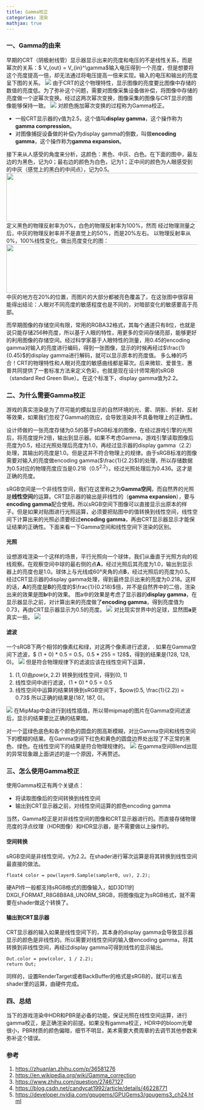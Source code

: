 ```yaml
---
title: Gamma校正
categories: 渲染
mathjax: true
---
```


### 一、Gamma的由来
早期的CRT（阴极射线管）显示器显示出来的亮度和电压的不是线性关系，而是幂次的关系：$ V_{out} = V_{in}^\gamma$输入电压得到一个亮度，但是想要将这个亮度提高一倍，却无法通过将电压提高一倍来实现。输入的电压和输出的亮度呈下图的关系。
![](http://ww1.sinaimg.cn/large/c5c3a364ly1fw7t9fviekj208w05gdfv.jpg)
由于CRT的这个物理特性，显示图像的亮度要比图像中存储的数值的亮度低。为了弥补这个问题，需要对图像采集设备做补偿，将图像中存储的亮度做一个逆幂次变换。经过这两次幂次变换，图像采集的图像与CRT显示的图像能够保持一致。
![](http://ww1.sinaimg.cn/large/c5c3a364ly1fw7t9fvf1ej208c06qgm3.jpg)
对颜色施加幂次变换的过程称为Gamma校正。
- 一般CRT显示器的γ值为2.5，这个值叫**display gamma**，这个操作称为**gamma compression**。
- 对图像捕捉设备做的补偿γ为display gamma的倒数，叫做**encoding gamma**，这个操作称为**gamma expansion**。

接下来从人感受的角度来分析，这颜色：黑色、中灰、白色。在下面的图中，最左边的为黑色，记为0；最右边的颜色为白色，记为1；正中间的颜色为人眼感受到的中灰（感觉上的黑白的中间点），记为0.5。
<img src="http://ww1.sinaimg.cn/large/c5c3a364ly1fw6eowio2yj20dw046dgr.jpg" width=512 height=128 />
定义黑色的物理反射率为0%，白色的物理反射率为100%，然而 经过物理测量之后，中灰的物理反射率并不是直觉上的50%，而是20%左右。
以物理反射率从0%，100%线性变化，做出亮度变化的图：
<img src="http://ww1.sinaimg.cn/large/c5c3a364ly1fw6fgdia0gj20k00463ye.jpg" width=512 height=128 />
中灰的地方在20%的位置，而图片的大部分都被亮色覆盖了。在这张图中很容易能得出结论：人眼对不同亮度的敏感程度也是不同的，对暗部变化的敏感要高于亮部。

而早期图像的存储空间有限，常用的RGBA32格式，其每个通道只有8位，也就是说只能存储256种亮度，所以基于人眼的特性，用更多的空间存储亮部，能够更好的利用图像的存储空间。经过科学家基于人眼特性的测量，用0.45的encoding gamma对输入的亮度进行编码，得到一张图像，显示的时候再经过$\frac{1}{0.45}$的display gamma进行解码，就可以显示原本的亮度值。
多么棒的巧合！CRT的物理特性和人眼对亮度的敏感曲线都是幂次。后来微软、爱普生、惠普共同提供了一套标准方法来定义色彩，也就是现在设计师常用的sRGB（standard Red Green Blue）。在这个标准下，display gamma值为2.2。

### 二、为什么需要Gamma校正
游戏的真实渲染是为了尽可能的模拟显示的自然环境的光、雾、阴影、折射、反射等效果，如果我们忽视了Gamma的效应，会导致渲染并不具备物理上的正确性。

设计师做的一张亮度存储为0.5的基于sRGB标准的图像，在经过游戏引擎的光照后，将亮度提升2倍，输出到显示器。如果不考虑Gamma，游戏引擎读取图像后亮度为0.5，经过光照处理后亮度为1.0，再经过显示器的display gamma（2.2）处理，其输出的亮度是1.0。但是这并不符合物理上的规律。由于sRGB标准的图像需要对输入的亮度做encoding gamma($\frac{1}{2.2}$)的处理，所以存储数据为0.5对应的物理亮度应当是0.218（$0.5^{2.2}$）。经过光照处理后为0.436。这才是正确的亮度。

sRGB空间是一个非线性空间，我们在这里称之为**Gamma空间**，而自然界的光照是**线性空间**的运算。CRT显示器的输出是非线性的（**gamma expansion**），要与**encoding gamma**配合使用。所以sRGB空间下图像可以直接显示出原本的样子。但是如果对贴图进行光照运算，必须要把贴图中的值转换到线性空间，线性空间下计算出来的光照必须要经过**encoding gamma**，再由CRT显示器显示才能保证结果的正确性。下面来看一下Gamma空间和线性空间下渲染的区别。

#### 光照

设想游戏渲染一个这样的场景，平行光照向一个球体，我们从垂直于光照方向的视线观察。在观察空间中球的最右侧的点**A**，经过光照后其亮度为1.0，输出到显示器上的亮度也是1.0。球体上与光线成60°夹角的点**B**，经过光照后的亮度为0.5。经过CRT显示器的display gamma处理，得到最终显示出来的亮度为0.218。这样的话，**A**的亮度是**B**的亮度的$\frac{1}{0.218}$倍，并不是自然界中的二倍，渲染出来的效果是图**b**中的效果。
图a中的效果是考虑了显示器的**display gamma**，在显示器显示之前，对计算出来的亮度做了**encoding gamma**，得到亮度值为0.73，再由CRT显示器显示为0.5的亮度。
![](http://ww1.sinaimg.cn/large/c5c3a364ly1fw7u8hjtd6j20dw05lt8x.jpg)
对比现实世界中的足球，显然图**a**更真实一些。
![](http://ww1.sinaimg.cn/large/c5c3a364ly1fw7x5otbscj207q05pac8.jpg)

#### 滤波
一个sRGB下两个相邻的像素红和绿，对这两个像素进行滤波，.
如果在Gamma空间下滤波，$ (1 + 0) * 0.5 = 0.5$，$0.5 * 255 = 128$，得到的结果是(128, 128, 0)。
![](http://ww1.sinaimg.cn/large/c5c3a364ly1fw7yesngv6j208f03l741.jpg)
但是符合物理规律下的滤波应该在线性空间下运算，
1. $(1, 0)$由$pow(x, 2.2)$ 转换到线性空间，得到(0, 1)
2. 线性空间中进行滤波，$(1 + 0) * 0.5 = 0.5$
3. 线性空间中运算的结果转换到sRGB空间下，$pow(0.5, \frac{1}{2.2}) = 0.73$
所以正确的结果是(187, 187, 0)。

![](http://ww1.sinaimg.cn/large/c5c3a364ly1fw7yefmyahj208f03l741.jpg)
在MipMap中会进行到线性插值，所以带mipmap的图片在Gamma空间滤波后，显示的结果要比正确的结果暗。

对一个蓝绿色底色和各个颜色的圆盘的图高斯模糊，对比Gamma空间和线性空间下的模糊的结果。在Gamma空间下红色和黄色的圆盘边界处出现了不正常的黑色、绿色。在线性空间下的结果是符合物理规律的。
![](http://ww1.sinaimg.cn/large/c5c3a364ly1fw9u69x9lgj20lc0e8ag0.jpg)
在gamma空间Blend出现的异常现象跟上面讲述的是一个原因，不再赘述。

### 三、怎么使用Gamma校正
使用Gamma校正有两个关键点：
- 将读取图像后的空间转换到线性空间
- 输出到CRT显示器之前，对线性空间运算的颜色encoding gamma

当然，Gamma校正是对非线性空间的图像和CRT显示器进行的。而直接存储物理亮度的浮点纹理（HDR图像）和HDR显示器，是不需要做以上操作的。

#### 空间转换
sRGB空间是非线性空间，γ为2.2。在shader进行幂次运算是将其转换到线性空间最直接的做法。
``` hlsl
float4 color = pow(layer0.Sample(sampler0, uv), 2.2);
```
硬API件一般都支持sRGB格式的图像输入，如D3D11的DXGI_FORMAT_R8G8B8A8_UNORM_SRGB，将图像指定为sRGB格式，就不需要在shader做这个转换了。

#### 输出到CRT显示器
CRT显示器的输入如果是线性空间下的，其本身的display gamma会导致显示器显示的颜色是非线性的。所以需要对线性空间的输入做encoding gamma，将其转换到非线性空间，再经过display gamma可得到线性的显示输出。
``` hlsl
Out.color = pow(color, 1 / 2.2);
return Out;
```
同样的，设置RenderTarget或者BackBuffer的格式是sRGB的，就可以省去shader里的运算，由硬件完成。

### 四、总结
当下的游戏渲染中HDR和PBR是必备的功能，保证光照在线性空间运算，进行gamma校正，是正确渲染的前提。如果没有gamma校正，HDR中的bloom光晕很小，PBR材质的颜色偏暗，细节不明显，美术需要大费周章的去调节其他参数来弥补这个错误。

### 参考
1. https://zhuanlan.zhihu.com/p/36581276
2. https://en.wikipedia.org/wiki/Gamma_correction
3. https://www.zhihu.com/question/27467127
4. https://blog.csdn.net/candycat1992/article/details/46228771
5. https://developer.nvidia.com/gpugems/GPUGems3/gpugems3_ch24.html